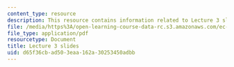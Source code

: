 ```yaml
---
content_type: resource
description: This resource contains information related to Lecture 3 slides.
file: /media/https%3A/open-learning-course-data-rc.s3.amazonaws.com/ec-711-d-lab-energy-spring-2011/d65f36cbad503eaa162a30253450adbb_MITEC_711S11_lec03.pdf
file_type: application/pdf
resourcetype: Document
title: Lecture 3 slides
uid: d65f36cb-ad50-3eaa-162a-30253450adbb
---
```

